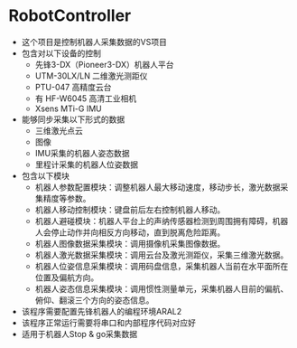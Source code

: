 # RobotController
 + 这个项目是控制机器人采集数据的VS项目
 + 包含对以下设备的控制
	 + 先锋3-DX（Pioneer3-DX）机器人平台
	 + UTM-30LX/LN 二维激光测距仪
	 + PTU-047 高精度云台
	 + 有 HF-W6045 高清工业相机
	 + Xsens MTi-G IMU
 + 能够同步采集以下形式的数据
	 + 三维激光点云
	 + 图像
	 + IMU采集的机器人姿态数据
	 + 里程计采集的机器人位姿数据
 + 包含以下模块
 	+ 机器人参数配置模块：调整机器人最大移动速度，移动步长，激光数据采集精度等参数。
 	+ 机器人移动控制模块：键盘前后左右控制机器人移动。
	+ 机器人避碰模块：机器人平台上的声纳传感器检测到周围拥有障碍，机器人会停止动作并向相反方向移动，直到脱离危险距离。
	+ 机器人图像数据采集模块：调用摄像机采集图像数据。
	+ 机器人激光数据采集模块：调用云台及激光测距仪，采集三维激光数据。
	+ 机器人位姿信息采集模块：调用码盘信息，采集机器人当前在水平面所在位置及偏航方向。
	+ 机器人姿态信息采集模块：调用惯性测量单元，采集机器人目前的偏航、俯仰、翻滚三个方向的姿态信息。
+ 该程序需要配置先锋机器人的编程环境ARAL2
+ 该程序正常运行需要将串口和内部程序代码对应好
+ 适用于机器人Stop & go采集数据